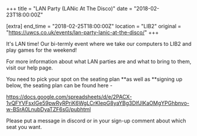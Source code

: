 +++
title = "LAN Party (LANic At The Disco)"
date = "2018-02-23T18:00:00Z"

[extra]
end_time = "2018-02-25T18:00:00Z"
location = "LIB2"
original = "https://uwcs.co.uk/events/lan-party-lanic-at-the-disco/"
+++

It's LAN time\! Our bi-termly event where we take our computers to LIB2 and play games for the weekend\!

For more information about what LAN parties are and what to bring to them, visit our <span id="2334">help page</span>.

You need to pick your spot on the seating plan **as well as **signing up below, the seating plan can be found here - 

<https://docs.google.com/spreadsheets/d/e/2PACX-1vQFYVFsxIGe59pwRyRPriK6WgLCrKIepG8yaYBg3DlfJlKaOMgYPGhbnvo-w-BSrA0LnubDyaTZF6sG/pubhtml>  

Please put a message in discord or in your sign-up comment about which seat you want.

